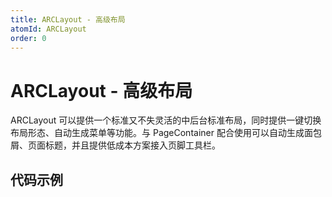 ```yaml
---
title: ARCLayout - 高级布局
atomId: ARCLayout
order: 0
---
```


# ARCLayout - 高级布局

ARCLayout 可以提供一个标准又不失灵活的中后台标准布局，同时提供一键切换布局形态、自动生成菜单等功能。与 PageContainer 配合使用可以自动生成面包屑、页面标题，并且提供低成本方案接入页脚工具栏。

## 代码示例

<code src="../demos/base.tsx" title="基本使用" iframe="580"></code>
